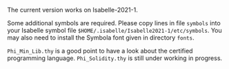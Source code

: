 The current version works on Isabelle-2021-1.

Some additional symbols are required. Please copy lines in file `symbols` into your Isabelle symbol file `$HOME/.isabelle/Isabelle2021-1/etc/symbols`.
You may also need to install the Symbola font given in directory `fonts`.

`Phi_Min_Lib.thy` is a good point to have a look about the certified programming language.
`Phi_Solidity.thy` is still under working in progress.

